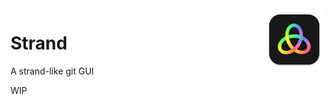 <img src="./src-tauri/icons/icon.png" width="100" align="right">

# Strand

A strand-like git GUI

WIP
